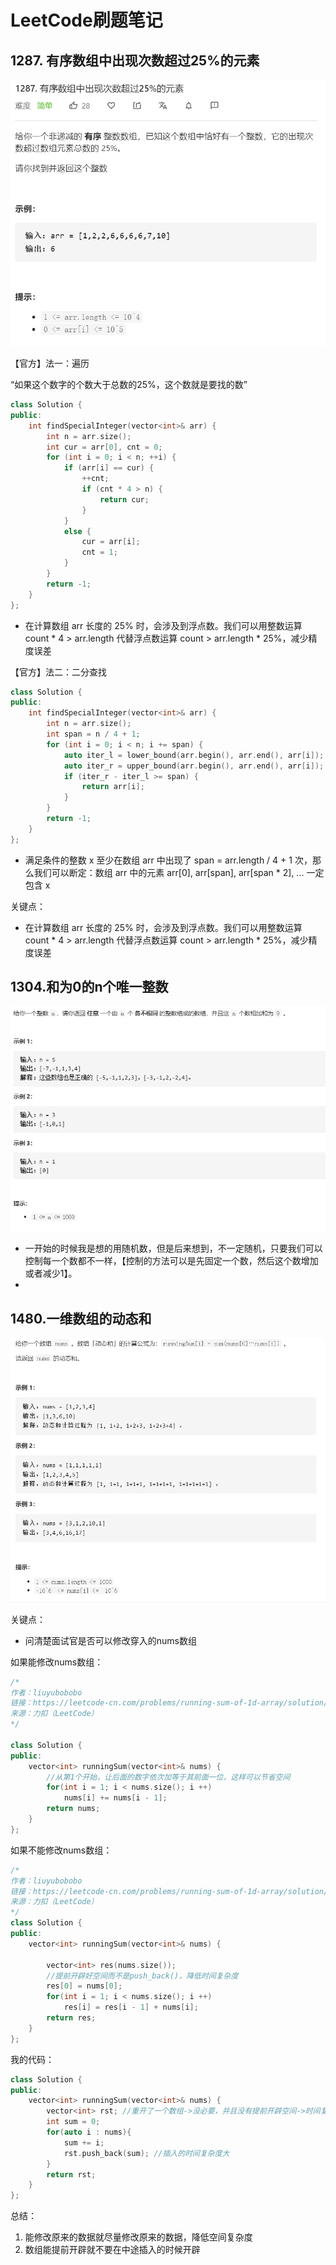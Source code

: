 # LeetCode刷题笔记

##  1287. 有序数组中出现次数超过25%的元素

![](LeetCodeImages/1287.png)

【官方】法一：遍历

“如果这个数字的个数大于总数的25%，这个数就是要找的数”

```C++
class Solution {
public:
    int findSpecialInteger(vector<int>& arr) {
        int n = arr.size();
        int cur = arr[0], cnt = 0;
        for (int i = 0; i < n; ++i) {
            if (arr[i] == cur) {
                ++cnt;
                if (cnt * 4 > n) {
                    return cur;
                }
            }
            else {
                cur = arr[i];
                cnt = 1;
            }
        }
        return -1;
    }
};

```

- 在计算数组 arr 长度的 25% 时，会涉及到浮点数。我们可以用整数运算 count * 4 > arr.length 代替浮点数运算 count > arr.length * 25%，减少精度误差

【官方】法二：二分查找

```C++
class Solution {
public:
    int findSpecialInteger(vector<int>& arr) {
        int n = arr.size();
        int span = n / 4 + 1;
        for (int i = 0; i < n; i += span) {
            auto iter_l = lower_bound(arr.begin(), arr.end(), arr[i]);
            auto iter_r = upper_bound(arr.begin(), arr.end(), arr[i]);
            if (iter_r - iter_l >= span) {
                return arr[i];
            }
        }
        return -1;
    }
};
```

- 满足条件的整数 x 至少在数组 arr 中出现了 span = arr.length / 4 + 1 次，那么我们可以断定：数组 arr 中的元素 arr[0], arr[span], arr[span * 2], ... 一定包含 x

关键点：

- 在计算数组 arr 长度的 25% 时，会涉及到浮点数。我们可以用整数运算 count * 4 > arr.length 代替浮点数运算 count > arr.length * 25%，减少精度误差

## 1304.和为0的n个唯一整数

![](LeetCodeimages/1304.png)

- 一开始的时候我是想的用随机数，但是后来想到，不一定随机，只要我们可以控制每一个数都不一样，【控制的方法可以是先固定一个数，然后这个数增加或者减少1】。
- 



## 1480.一维数组的动态和

![](LeetCodeImages/1480.png)

关键点：

- 问清楚面试官是否可以修改穿入的nums数组

如果能修改nums数组：

```C++
/*
作者：liuyubobobo
链接：https://leetcode-cn.com/problems/running-sum-of-1d-array/solution/ru-guo-mian-shi-yu-dao-zhe-ge-wen-ti-zhe-yi-dian-z/
来源：力扣（LeetCode）
*/

class Solution {
public:
    vector<int> runningSum(vector<int>& nums) {
        //从第1个开始，让后面的数字依次加等于其前面一位，这样可以节省空间
        for(int i = 1; i < nums.size(); i ++)
            nums[i] += nums[i - 1];
        return nums;
    }
};
```

如果不能修改nums数组：

```C++
/*
作者：liuyubobobo
链接：https://leetcode-cn.com/problems/running-sum-of-1d-array/solution/ru-guo-mian-shi-yu-dao-zhe-ge-wen-ti-zhe-yi-dian-z/
来源：力扣（LeetCode）
*/
class Solution {
public:
    vector<int> runningSum(vector<int>& nums) {

        vector<int> res(nums.size()); 
        //提前开辟好空间而不是push_back()，降低时间复杂度
        res[0] = nums[0];
        for(int i = 1; i < nums.size(); i ++)
            res[i] = res[i - 1] + nums[i];
        return res;
    }
};
```

我的代码：

```C++
class Solution {
public:
    vector<int> runningSum(vector<int>& nums) {
        vector<int> rst; //重开了一个数组->没必要，并且没有提前开辟空间->时间复杂度大
        int sum = 0;
        for(auto i : nums){
            sum += i;
            rst.push_back(sum); //插入的时间复杂度大
        }
        return rst;
    }
};
```

总结：

1. 能修改原来的数据就尽量修改原来的数据，降低空间复杂度
2. 数组能提前开辟就不要在中途插入的时候开辟